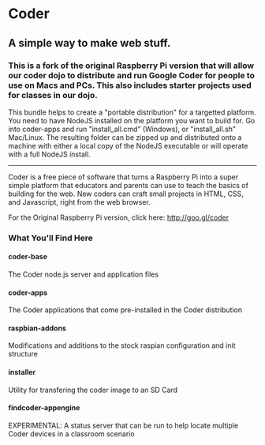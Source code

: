 # Coder 
## A simple way to make web stuff.

### This is a fork of the original Raspberry Pi version that will allow our coder dojo to distribute and run Google Coder for people to use on Macs and PCs.  This also includes starter projects used for classes in our dojo.
This bundle helps to create a "portable distribution" for a targetted platform.  You need to have NodeJS installed on the platform you want to build for.  Go into coder-apps and run "install_all.cmd" (Windows), or "install_all.sh" Mac/Linux.  The resulting folder can be zipped up and distributed onto a machine with either a local copy of the NodeJS executable or will operate with a full NodeJS install.

---
 
Coder is a free piece of software that turns a Raspberry Pi into a super simple platform that educators and parents can use to teach the basics of building for the web. New coders can craft small projects in HTML, CSS, and Javascript, right from the web browser.

For the Original Raspberry Pi version, click here:
http://goo.gl/coder

### What You'll Find Here

#### coder-base
The Coder node.js server and application files

#### coder-apps
The Coder applications that come pre-installed in the Coder distribution

#### raspbian-addons
Modifications and additions to the stock raspian configuration and init structure

#### installer
Utility for transfering the coder image to an SD Card

#### findcoder-appengine
EXPERIMENTAL: A status server that can be run to help locate multiple Coder devices in a classroom scenario


        
